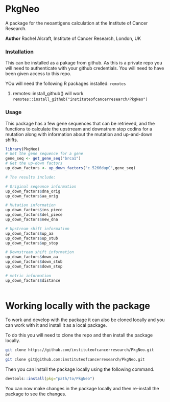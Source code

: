# PkgNeo
A package for the neoantigens calculation at the Institute of Cancer Research.  

**Author** Rachel Alcraft, Institute of Cancer Research, London, UK  

### Installation
This can be installed as a pakage from github. As this is a private repo you will need to authenticate with your github credentials. You will need to have been given access to this repo.   

YOu will need the following R packages installed: `remotes`  

1. remotes::install_github() will work  
`remotes::install_github("instituteofcancerresearch/PkgNeo")`  

### Usage
This package has a few gene sequences that can be retrieved, and the functions to calculate the upstrream and downstram stop codins for a mutation along with information about the mutation and up-and-down shifts.        

```R
library(PkgNeo)
# Get the gene sequence for a gene
gene_seq <- get_gene_seq("brca1")
# Get the up-down factors
up_down_factors <- up_down_factors("c.5266dupC",gene_seq)

# The results include:

# Original seqeunce information
up_down_factors$dna_orig
up_down_factors$aa_orig      

# Mutation information
up_down_factors$ins_piece
up_down_factors$del_piece
up_down_factors$new_dna

# Upstream shift information
up_down_factors$up_aa
up_down_factors$up_stub
up_down_factors$up_stop

# Downstream shift information
up_down_factors$down_aa
up_down_factors$down_stub
up_down_factors$down_stop

# metric information
up_down_factors$distance      
      
```

# Working locally with the package
To work and develop with the package it can also be cloned locally and you can work with it and install it as a local package.

To do this you will need to clone the repo and then install the package locally.  

```Bash
git clone https://github.com/instituteofcancerresearch/PkgNeo.git
or 
git clone git@github.com:instituteofcancerresearch/PkgNeo.git
```

Then you can install the package locally using the following command.  

```R
devtools::install(pkg="path/to/PkgNeo")
```

You can now make changes in the package locally and then re-install the package to see the changes.  

